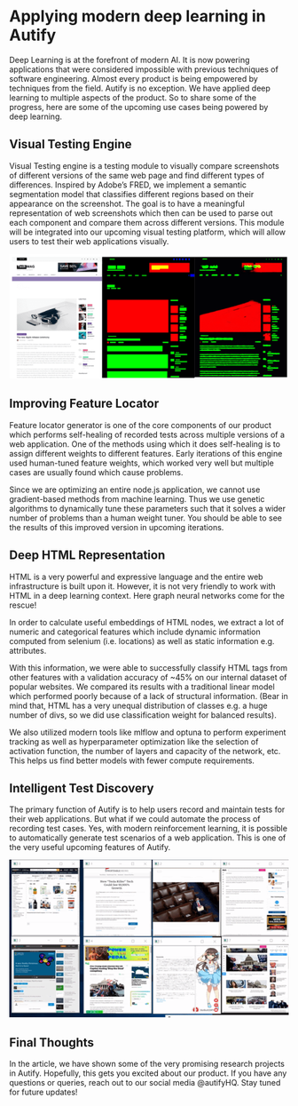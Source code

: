 <!-- https://nocode.autify.com/blog/applying-modern-deep-learning-in-autify -->

# Applying modern deep learning in Autify

Deep Learning is at the forefront of modern AI. It is now powering applications that were considered impossible with previous techniques of software engineering. Almost every product is being empowered by techniques from the field. Autify is no exception. We have applied deep learning to multiple aspects of the product. So to share some of the progress, here are some of the upcoming use cases being powered by deep learning.

## Visual Testing Engine

Visual Testing engine is a testing module to visually compare screenshots of different versions of the same web page and find different types of differences. Inspired by Adobe’s FRED, we implement a semantic segmentation model that classifies different regions based on their appearance on the screenshot. The goal is to have a meaningful representation of web screenshots which then can be used to parse out each component and compare them across different versions. This module will be integrated into our upcoming visual testing platform, which will allow users to test their web applications visually.

![Visual Regression](../../public/apply-modern-deep-learning-2021/vis-reg.png)

## Improving Feature Locator

Feature locator generator is one of the core components of our product which performs self-healing of recorded tests across multiple versions of a web application. One of the methods using which it does self-healing is to assign different weights to different features. Early iterations of this engine used human-tuned feature weights, which worked very well but multiple cases are usually found which cause problems.

Since we are optimizing an entire node.js application, we cannot use gradient-based methods from machine learning. Thus we use genetic algorithms to dynamically tune these parameters such that it solves a wider number of problems than a human weight tuner. You should be able to see the results of this improved version in upcoming iterations.

## Deep HTML Representation

HTML is a very powerful and expressive language and the entire web infrastructure is built upon it. However, it is not very friendly to work with HTML in a deep learning context. Here graph neural networks come for the rescue!

In order to calculate useful embeddings of HTML nodes, we extract a lot of numeric and categorical features which include dynamic information computed from selenium (i.e. locations) as well as static information e.g. attributes.

With this information, we were able to successfully classify HTML tags from other features with a validation accuracy of ~45% on our internal dataset of popular websites. We compared its results with a traditional linear model which performed poorly because of a lack of structural information. (Bear in mind that, HTML has a very unequal distribution of classes e.g. a huge number of divs, so we did use classification weight for balanced results).

We also utilized modern tools like mlflow and optuna to perform experiment tracking as well as hyperparameter optimization like the selection of activation function, the number of layers and capacity of the network, etc. This helps us find better models with fewer compute requirements.

## Intelligent Test Discovery

The primary function of Autify is to help users record and maintain tests for their web applications. But what if we could automate the process of recording test cases. Yes, with modern reinforcement learning, it is possible to automatically generate test scenarios of a web application. This is one of the very useful upcoming features of Autify.

![RL on Web](../../public/apply-modern-deep-learning-2021/rl-on-web.gif)

## Final Thoughts

In the article, we have shown some of the very promising research projects in Autify. Hopefully, this gets you excited about our product. If you have any questions or queries, reach out to our social media @autifyHQ. Stay tuned for future updates!
